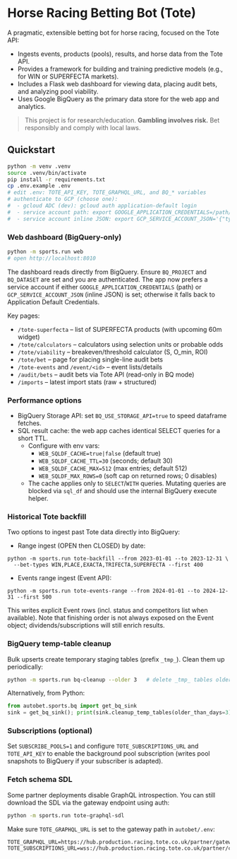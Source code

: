 # Horse Racing Betting Bot (Tote)

A pragmatic, extensible betting bot for horse racing, focused on the Tote API:
- Ingests events, products (pools), results, and horse data from the Tote API.
- Provides a framework for building and training predictive models (e.g., for WIN or SUPERFECTA markets).
- Includes a Flask web dashboard for viewing data, placing audit bets, and analyzing pool viability.
- Uses Google BigQuery as the primary data store for the web app and analytics.

> This project is for research/education. **Gambling involves risk.** Bet responsibly and comply with local laws.

## Quickstart

```bash
python -m venv .venv
source .venv/bin/activate
pip install -r requirements.txt
cp .env.example .env
# edit .env: TOTE_API_KEY, TOTE_GRAPHQL_URL, and BQ_* variables
# authenticate to GCP (choose one):
#  - gcloud ADC (dev): gcloud auth application-default login
#  - service account path: export GOOGLE_APPLICATION_CREDENTIALS=/path/to/sa.json
#  - service account inline JSON: export GCP_SERVICE_ACCOUNT_JSON='{"type":"service_account",...}'
```

### Web dashboard (BigQuery-only)

```bash
python -m sports.run web
# open http://localhost:8010
```
The dashboard reads directly from BigQuery. Ensure `BQ_PROJECT` and `BQ_DATASET` are set and you are authenticated. The app now prefers a service account if either `GOOGLE_APPLICATION_CREDENTIALS` (path) or `GCP_SERVICE_ACCOUNT_JSON` (inline JSON) is set; otherwise it falls back to Application Default Credentials.

Key pages:
- `/tote-superfecta` – list of SUPERFECTA products (with upcoming 60m widget)
- `/tote/calculators` – calculators using selection units or probable odds
- `/tote/viability` – breakeven/threshold calculator (S, O_min, ROI)
- `/tote/bet` – page for placing single-line audit bets
- `/tote-events` and `/event/<id>` – event lists/details
- `/audit/bets` – audit bets via Tote API (read-only in BQ mode)
- `/imports` – latest import stats (raw + structured)

### Performance options

- BigQuery Storage API: set `BQ_USE_STORAGE_API=true` to speed dataframe fetches.
- SQL result cache: the web app caches identical SELECT queries for a short TTL.
  - Configure with env vars:
    - `WEB_SQLDF_CACHE=true|false` (default true)
    - `WEB_SQLDF_CACHE_TTL=30` (seconds; default 30)
    - `WEB_SQLDF_CACHE_MAX=512` (max entries; default 512)
    - `WEB_SQLDF_MAX_ROWS=0` (soft cap on returned rows; 0 disables)
  - The cache applies only to `SELECT`/`WITH` queries. Mutating queries are blocked via `sql_df` and should use the internal BigQuery execute helper.

### Historical Tote backfill

Two options to ingest past Tote data directly into BigQuery:

- Range ingest (OPEN then CLOSED) by date:

```
python -m sports.run tote-backfill --from 2023-01-01 --to 2023-12-31 \
  --bet-types WIN,PLACE,EXACTA,TRIFECTA,SUPERFECTA --first 400
```

- Events range ingest (Event API):

```
python -m sports.run tote-events-range --from 2024-01-01 --to 2024-12-31 --first 500
```

This writes explicit Event rows (incl. status and competitors list when available). Note that finishing order is not always exposed on the Event object; dividends/subscriptions will still enrich results.

### BigQuery temp-table cleanup

Bulk upserts create temporary staging tables (prefix `_tmp_`). Clean them up periodically:

```bash
python -m sports.run bq-cleanup --older 3   # delete _tmp_ tables older than 3 days
```

Alternatively, from Python:

```python
from autobet.sports.bq import get_bq_sink
sink = get_bq_sink(); print(sink.cleanup_temp_tables(older_than_days=3))
```

### Subscriptions (optional)

Set `SUBSCRIBE_POOLS=1` and configure `TOTE_SUBSCRIPTIONS_URL` and `TOTE_API_KEY` to enable the background pool subscription (writes pool snapshots to BigQuery if your subscriber is adapted).
### Fetch schema SDL

Some partner deployments disable GraphQL introspection. You can still download the SDL via the gateway endpoint using auth:

```bash
python -m sports.run tote-graphql-sdl
```

Make sure `TOTE_GRAPHQL_URL` is set to the gateway path in `autobet/.env`:

```
TOTE_GRAPHQL_URL=https://hub.production.racing.tote.co.uk/partner/gateway/graphql
TOTE_SUBSCRIPTIONS_URL=wss://hub.production.racing.tote.co.uk/partner/connections/graphql/
```

